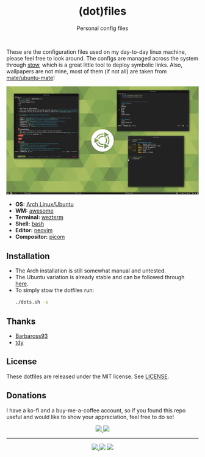 <h1 align="center">(dot)files</h1>
<p align="center">
  Personal config files
</p>
<br>

These are the configuration files used on my day-to-day linux machine, please feel free to look around.
The configs are managed across the system through [stow](https://www.gnu.org/software/stow/), which is 
a great little tool to deploy symbolic links. Also, wallpapers are not mine, most of them 
(if not all) are taken from [mate/ubuntu-mate](https://github.com/ubuntu-mate/ubuntu-mate-artwork)!

![Screenshot](.github/assets/screen.png?)

- **OS:** [Arch Linux](https://archlinux.org)[/Ubuntu](https://ubuntu.com/)
- **WM:** [awesome](https://github.com/awesomeWM/awesome)
- **Terminal:** [wezterm](https://github.com/wez/wezterm)
- **Shell:** [bash](https://www.gnu.org/software/bash/)
- **Editor:** [neovim](https://github.com/neovim/neovim)
- **Compositor:** [picom](https://github.com/yshui/picom)

<!-- - **Terminal:** [alacritty](https://github.com/alacritty/alacritty) -->

## Installation
* The Arch installation is still somewhat manual and untested.
* The Ubuntu variation is already stable and can be followed through [here](https://github.com/duclos-cavalcanti/deploy).
* To simply stow the dotfiles run:
  ```sh
  ./dots.sh -s
  ```

## Thanks
- [Barbaross93](https://github.com/Barbaross93/Muspelheim)
- [tdy](https://github.com/tdy/awesome)

## License
These dotfiles are released under the MIT license. See [LICENSE](LICENSE).

## Donations
I have a ko-fi and a buy-me-a-coffee account, so if you found this repo useful and would like to show your appreciation, feel free to do so!

<p align="center">
<a href="https://ko-fi.com/duclos">
<img src="https://img.shields.io/badge/donation-ko--fi-red.svg">
</a>

<a href="https://www.buymeacoffee.com/danielduclos">
<img src="https://img.shields.io/badge/donation-buy--me--coffee-green.svg">
</a>

</p>

---
<p align="center">
<a href="https://github.com/duclos-cavalcanti/templates/LICENSE">
  <img src="https://img.shields.io/badge/license-MIT-blue.svg" />
</a>
<a>
  <img src="https://img.shields.io/github/languages/code-size/duclos-cavalcanti/dotfiles.svg" />
</a>
<a>
  <img src="https://img.shields.io/github/commit-activity/m/duclos-cavalcanti/dotfiles.svg" />
</a>
</p>
